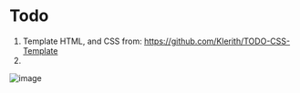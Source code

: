 # Todo
1. Template HTML, and CSS from: https://github.com/Klerith/TODO-CSS-Template
2.
![image](https://user-images.githubusercontent.com/102477140/222747019-c34fde2d-7a59-43aa-b993-a67572e0643f.png)
